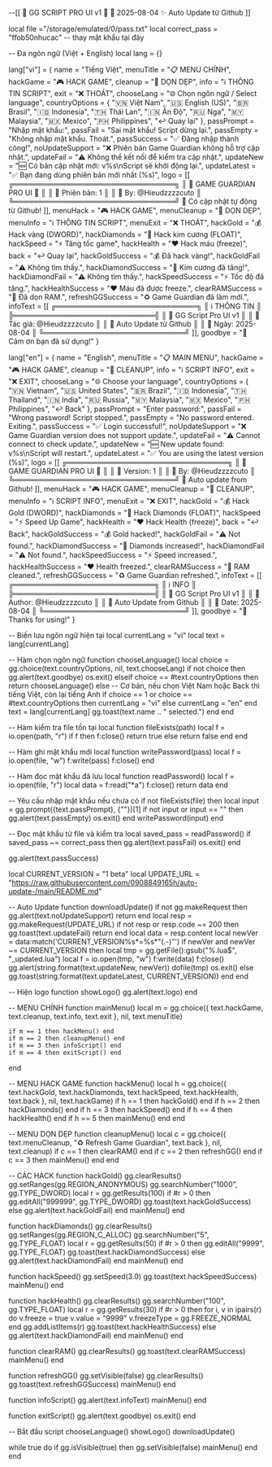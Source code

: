 --[[
  🔰 GG SCRIPT PRO UI v1 🔰
  📅 2025-08-04
  ✨ Auto Update từ Github
]]

local file ="/storage/emulated/0/pass.txt"
local correct_pass = "ffob50nhucac" -- thay mật khẩu tại đây

-- Đa ngôn ngữ (Việt + English)
local lang = {}

lang["vi"] = {
    name = "Tiếng Việt",
    menuTitle = "📋 MENU CHÍNH",
    hackGame = "🎮 HACK GAME",
    cleanup = "🧹 DỌN DẸP",
    info = "ℹ️ THÔNG TIN SCRIPT",
    exit = "❌ THOÁT",
    chooseLang = "🌐 Chọn ngôn ngữ / Select language",
    countryOptions = {
        "🇻🇳 Việt Nam",
        "🇺🇸 English (US)",
        "🇧🇷 Brasil",
        "🇮🇩 Indonesia",
        "🇹🇭 Thái Lan",
        "🇮🇳 Ấn Độ",
        "🇷🇺 Nga",
        "🇲🇾 Malaysia",
        "🇲🇽 Mexico",
        "🇵🇭 Philippines",
        "↩️ Quay lại"
    },
    passPrompt = "Nhập mật khẩu:",
    passFail = "Sai mật khẩu! Script dừng lại.",
    passEmpty = "Không nhập mật khẩu. Thoát.",
    passSuccess = "✅ Đăng nhập thành công!",
    noUpdateSupport = "❌ Phiên bản Game Guardian không hỗ trợ cập nhật.",
    updateFail = "⚠️ Không thể kết nối để kiểm tra cập nhật.",
    updateNew = "🆕 Có bản cập nhật mới: v%s\nScript sẽ khởi động lại.",
    updateLatest = "✅ Bạn đang dùng phiên bản mới nhất (%s)",
    logo = [[
╔════════════════════════════════╗
║   🔰 GAME GUARDIAN PRO UI 🔰   ║
║   📆 Phiên bản: 1              ║
║   👤 By: @Hieudzzzzcuto        ║
╚════════════════════════════════╝
📢 Có cập nhật tự động từ Github!
]],
    menuHack = "🎮 HACK GAME",
    menuCleanup = "🧹 DỌN DẸP",
    menuInfo = "ℹ️ THÔNG TIN SCRIPT",
    menuExit = "❌ THOÁT",
    hackGold = "💰 Hack vàng (DWORD)",
    hackDiamonds = "💎 Hack kim cương (FLOAT)",
    hackSpeed = "⚡ Tăng tốc game",
    hackHealth = "❤️ Hack máu (freeze)",
    back = "↩️ Quay lại",
    hackGoldSuccess = "💰 Đã hack vàng!",
    hackGoldFail = "⚠️ Không tìm thấy.",
    hackDiamondSuccess = "💎 Kim cương đã tăng!",
    hackDiamondFail = "⚠️ Không tìm thấy.",
    hackSpeedSuccess = "⚡ Tốc độ đã tăng.",
    hackHealthSuccess = "❤️ Máu đã được freeze.",
    clearRAMSuccess = "🧹 Đã dọn RAM.",
    refreshGGSuccess = "♻️ Game Guardian đã làm mới.",
    infoText = [[
╔════════════════════════════╗
║        ℹ️ THÔNG TIN        ║
╠════════════════════════════╣
║ 🔰 GG Script Pro UI v1     ║
║ 👤 Tác giả: @Hieudzzzzcuto ║
║ 🔄 Auto Update từ Github   ║
║ 📅 Ngày: 2025-08-04       ║
╚════════════════════════════╝
]],
    goodbye = "👋 Cảm ơn bạn đã sử dụng!"
}

lang["en"] = {
    name = "English",
    menuTitle = "📋 MAIN MENU",
    hackGame = "🎮 HACK GAME",
    cleanup = "🧹 CLEANUP",
    info = "ℹ️ SCRIPT INFO",
    exit = "❌ EXIT",
    chooseLang = "🌐 Choose your language",
    countryOptions = {
        "🇻🇳 Vietnam",
        "🇺🇸 United States",
        "🇧🇷 Brazil",
        "🇮🇩 Indonesia",
        "🇹🇭 Thailand",
        "🇮🇳 India",
        "🇷🇺 Russia",
        "🇲🇾 Malaysia",
        "🇲🇽 Mexico",
        "🇵🇭 Philippines",
        "↩️ Back"
    },
    passPrompt = "Enter password:",
    passFail = "Wrong password! Script stopped.",
    passEmpty = "No password entered. Exiting.",
    passSuccess = "✅ Login successful!",
    noUpdateSupport = "❌ Game Guardian version does not support update.",
    updateFail = "⚠️ Cannot connect to check update.",
    updateNew = "🆕 New update found: v%s\nScript will restart.",
    updateLatest = "✅ You are using the latest version (%s)",
    logo = [[
╔════════════════════════════════╗
║   🔰 GAME GUARDIAN PRO UI 🔰   ║
║   📆 Version: 1                ║
║   👤 By: @Hieudzzzzcuto        ║
╚════════════════════════════════╝
📢 Auto update from Github!
]],
    menuHack = "🎮 HACK GAME",
    menuCleanup = "🧹 CLEANUP",
    menuInfo = "ℹ️ SCRIPT INFO",
    menuExit = "❌ EXIT",
    hackGold = "💰 Hack Gold (DWORD)",
    hackDiamonds = "💎 Hack Diamonds (FLOAT)",
    hackSpeed = "⚡ Speed Up Game",
    hackHealth = "❤️ Hack Health (freeze)",
    back = "↩️ Back",
    hackGoldSuccess = "💰 Gold hacked!",
    hackGoldFail = "⚠️ Not found.",
    hackDiamondSuccess = "💎 Diamonds increased!",
    hackDiamondFail = "⚠️ Not found.",
    hackSpeedSuccess = "⚡ Speed increased.",
    hackHealthSuccess = "❤️ Health freezed.",
    clearRAMSuccess = "🧹 RAM cleaned.",
    refreshGGSuccess = "♻️ Game Guardian refreshed.",
    infoText = [[
╔════════════════════════════╗
║        ℹ️ INFO             ║
╠════════════════════════════╣
║ 🔰 GG Script Pro UI v1     ║
║ 👤 Author: @Hieudzzzzcuto  ║
║ 🔄 Auto Update from Github ║
║ 📅 Date: 2025-08-04        ║
╚════════════════════════════╝
]],
    goodbye = "👋 Thanks for using!"
}

-- Biến lưu ngôn ngữ hiện tại
local currentLang = "vi"
local text = lang[currentLang]

-- Hàm chọn ngôn ngữ
function chooseLanguage()
    local choice = gg.choice(text.countryOptions, nil, text.chooseLang)
    if not choice then
        gg.alert(text.goodbye)
        os.exit()
    elseif choice == #text.countryOptions then
        return chooseLanguage()
    else
        -- Cơ bản, nếu chọn Việt Nam hoặc Back thì tiếng Việt, còn lại tiếng Anh
        if choice == 1 or choice == #text.countryOptions then
            currentLang = "vi"
        else
            currentLang = "en"
        end
        text = lang[currentLang]
        gg.toast(text.name .. " selected.")
    end
end

-- Hàm kiểm tra file tồn tại
local function fileExists(path)
  local f = io.open(path, "r")
  if f then f:close() return true else return false end
end

-- Hàm ghi mật khẩu mới
local function writePassword(pass)
  local f = io.open(file, "w")
  f:write(pass)
  f:close()
end

-- Hàm đọc mật khẩu đã lưu
local function readPassword()
  local f = io.open(file, "r")
  local data = f:read("*a")
  f:close()
  return data
end

-- Yêu cầu nhập mật khẩu nếu chưa có
if not fileExists(file) then
  local input = gg.prompt({text.passPrompt}, {""})[1]
  if not input or input == "" then
    gg.alert(text.passEmpty)
    os.exit()
  end
  writePassword(input)
end

-- Đọc mật khẩu từ file và kiểm tra
local saved_pass = readPassword()
if saved_pass ~= correct_pass then
  gg.alert(text.passFail)
  os.exit()
end

gg.alert(text.passSuccess)

local CURRENT_VERSION = "1 beta"
local UPDATE_URL = "https://raw.githubusercontent.com/0908849165h/auto-update-/main/README.md"

-- Auto Update
function downloadUpdate()
    if not gg.makeRequest then
        gg.alert(text.noUpdateSupport)
        return
    end
    local resp = gg.makeRequest(UPDATE_URL)
    if not resp or resp.code ~= 200 then
        gg.toast(text.updateFail)
        return
    end
    local data = resp.content
    local newVer = data:match('CURRENT_VERSION%s*=%s*"(.-)"')
    if newVer and newVer ~= CURRENT_VERSION then
        local tmp = gg.getFile():gsub("%.lua$", "_updated.lua")
        local f = io.open(tmp, "w")
        f:write(data)
        f:close()
        gg.alert(string.format(text.updateNew, newVer))
        dofile(tmp)
        os.exit()
    else
        gg.toast(string.format(text.updateLatest, CURRENT_VERSION))
    end
end

-- Hiện logo
function showLogo()
    gg.alert(text.logo)
end

-- MENU CHÍNH
function mainMenu()
    local m = gg.choice({
        text.hackGame,
        text.cleanup,
        text.info,
        text.exit
    }, nil, text.menuTitle)

    if m == 1 then hackMenu() end
    if m == 2 then cleanupMenu() end
    if m == 3 then infoScript() end
    if m == 4 then exitScript() end
end

-- MENU HACK GAME
function hackMenu()
    local h = gg.choice({
        text.hackGold,
        text.hackDiamonds,
        text.hackSpeed,
        text.hackHealth,
        text.back
    }, nil, text.hackGame)
    if h == 1 then hackGold() end
    if h == 2 then hackDiamonds() end
    if h == 3 then hackSpeed() end
    if h == 4 then hackHealth() end
    if h == 5 then mainMenu() end
end

-- MENU DỌN DẸP
function cleanupMenu()
    local c = gg.choice({
        text.menuCleanup,
        "♻️ Refresh Game Guardian",
        text.back
    }, nil, text.cleanup)
    if c == 1 then clearRAM() end
    if c == 2 then refreshGG() end
    if c == 3 then mainMenu() end
end

-- CÁC HACK
function hackGold()
    gg.clearResults()
    gg.setRanges(gg.REGION_ANONYMOUS)
    gg.searchNumber("1000", gg.TYPE_DWORD)
    local r = gg.getResults(100)
    if #r > 0 then
        gg.editAll("999999", gg.TYPE_DWORD)
        gg.toast(text.hackGoldSuccess)
    else
        gg.alert(text.hackGoldFail)
    end
    mainMenu()
end

function hackDiamonds()
    gg.clearResults()
    gg.setRanges(gg.REGION_C_ALLOC)
    gg.searchNumber("5", gg.TYPE_FLOAT)
    local r = gg.getResults(50)
    if #r > 0 then
        gg.editAll("9999", gg.TYPE_FLOAT)
        gg.toast(text.hackDiamondSuccess)
    else
        gg.alert(text.hackDiamondFail)
    end
    mainMenu()
end

function hackSpeed()
    gg.setSpeed(3.0)
    gg.toast(text.hackSpeedSuccess)
    mainMenu()
end

function hackHealth()
    gg.clearResults()
    gg.searchNumber("100", gg.TYPE_FLOAT)
    local r = gg.getResults(30)
    if #r > 0 then
        for i, v in ipairs(r) do
            v.freeze = true
            v.value = "9999"
            v.freezeType = gg.FREEZE_NORMAL
        end
        gg.addListItems(r)
        gg.toast(text.hackHealthSuccess)
    else
        gg.alert(text.hackDiamondFail)
    end
    mainMenu()
end

function clearRAM()
    gg.clearResults()
    gg.toast(text.clearRAMSuccess)
    mainMenu()
end

function refreshGG()
    gg.setVisible(false)
    gg.clearResults()
    gg.toast(text.refreshGGSuccess)
    mainMenu()
end

function infoScript()
    gg.alert(text.infoText)
    mainMenu()
end

function exitScript()
    gg.alert(text.goodbye)
    os.exit()
end

-- Bắt đầu script
chooseLanguage()
showLogo()
downloadUpdate()

while true do
    if gg.isVisible(true) then
        gg.setVisible(false)
        mainMenu()
    end
end

